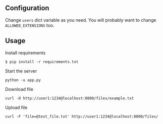 ## Configuration

Change `users` dict variable as you need. You will probably want to change `ALLOWED_EXTENSIONS` too.

## Usage

Install requirements

```
$ pip install -r requirements.txt
```

Start the server

```
python -u app.py
```

Download file

```
curl -O http://user1:1234@localhost:8000/files/example.txt
```

Upload file

```
curl -F 'file=@test_file.txt' http://user1:1234@localhost:8000/files/
```
